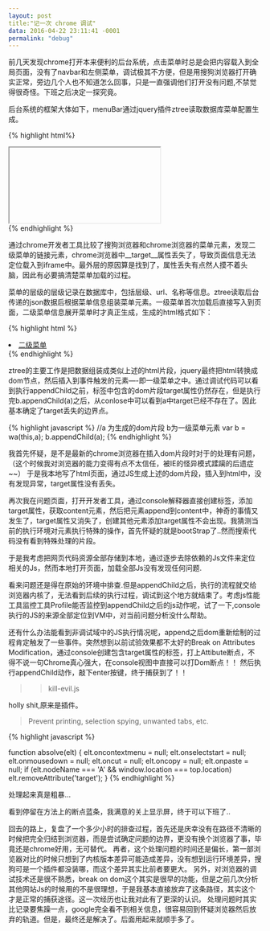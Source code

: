 ```yaml
---
layout: post
title:"记一次 chrome 调试"
data: 2016-04-22 23:11:41 -0001
permalink: "debug"
---
```


前几天发现chrome打开本来便利的后台系统，点击菜单时总是会把内容载入到全局页面，没有了navbar和左侧菜单，调试极其不方便，但是用搜狗浏览器打开确实正常，旁边几个人也不知道怎么回事，只是一直强调他们打开没有问题,不禁觉得很奇怪。下班之后决定一探究竟。

后台系统的框架大体如下，menuBar通过jquery插件ztree读取数据库菜单配置生成。

{% highlight html%}
<div class="navbar"></div>
<div class="menubar"></div>
<div class="content">
    <iframe name="mainFrame"></iframe>
</div>
{% endhighlight %}

通过chrome开发者工具比较了搜狗浏览器和chrome浏览器的菜单元素，发现二级菜单的链接元素，chrome浏览器中__target__属性丢失了，导致页面信息无法定位载入到iframe中。最外层的原因算是找到了，属性丢失有点然人摸不着头脑，因此有必要搞清楚菜单加载的过程。

菜单的层级的层级记录在数据库中，包括层级、url、名称等信息。ztree读取后台传递的json数据后根据菜单信息组装菜单元素。一级菜单首次加载后直接写入到页面，二级菜单信息展开菜单时才真正生成，生成的html格式如下：

{% highlight html %}
<li class="menubar li"><a onclick="" href="menu_url" target="mainFrame" style class="link">二级菜单</a></li>
{% endhighlight %}

ztree的主要工作是把数据组装成类似上述的html片段，jquery最终把html转换成dom节点，然后插入到事件触发的元素—-即一级菜单之中。通过调试代码可以看到执行appendChild之前，<a>标签中包含的dom片段target属性仍然存在，但是执行完b.appendChild(a)之后，从conlose中可以看到a中target已经不存在了。因此基本确定了target丢失的边界点。

{% highlight javascript %}
    //a 为生成的dom片段 b为一级菜单元素
    var b = wa(this,a);
    b.appendChild(a);
{% endhighlight %}

我首先怀疑，是不是最新的chrome浏览器在插入dom片段时对于<a>的处理有问题，（这个时候我对浏览器的能力变得有点不太信任，被IE的怪异模式蹂躏的后遗症~~）
于是我本地写了html页面，通过JS生成上述的dom片段，插入到html中，没有发现异常，target属性没有丢失。

再次我在问题页面，打开开发者工具，通过console解释器直接创建<a>标签，添加target属性，获取content元素，然后把<a>元素append到content中，神奇的事情又发生了，target属性又消失了，创建其他元素添加target属性不会出现。我猜测当前的执行环境对<a>元素执行特殊的操作，首先怀疑的就是bootStrap了..然而搜索代码没有看到特殊处理的片段。

于是我考虑把网页代码资源全部存储到本地，通过逐步去除依赖的Js文件来定位相关的Js，然而本地打开页面，加载全部Js没有发现任何问题.

看来问题还是得在原始的环境中排查.但是appendChild之后，执行的流程就交给浏览器内核了，无法看到后续的执行过程，调试到这个地方就结束了。考虑js性能工具监控工具Profile能否监控到appendChild之后的js动作呢，试了一下,console执行的JS的来源全部定位到VM中，对当前问题分析没什么帮助。

还有什么办法能看到非调试域中的JS执行情况呢，append之后dom重新绘制的过程肯定触发了一些事件。突然想到以前试验效果都不太好的Break on Attributes Modification，通过console创建包含target属性的<a>标签，打上Attibute断点，不得不说一句Chrome真心强大，在console视图中直接可以打Dom断点！！
然后执行appendChild动作，敲下enter按键，终于捕获到了！！

>>kill-evil.js

holly shit,原来是插件。

>Prevent printing, selection spying, unwanted tabs, etc.

{% highlight javascript %}

function absolve(elt) {
    elt.oncontextmenu = null;
    elt.onselectstart = null;
    elt.onmousedown = null;
    elt.oncut = null;
    elt.oncopy = null;
    elt.onpaste = null;
    if (elt.nodeName === 'A' && window.location === top.location)
        elt.removeAttribute('target');
}
{% endhighlight %}

处理起来真是粗暴...

看到停留在方法上的断点蓝条，我满意的关上显示屏，终于可以下班了..

回去的路上，复盘了一个多少小时的排查过程，首先还是庆幸没有在路径不清晰的时候把完全归结到浏览器，而是尝试确定问题的边界，更没有换个浏览器了事，毕竟还是chrome好用，无可替代。
再者，这个处理问题的时间还是偏长，第一部浏览器对比的时候只想到了内核版本差异可能造成差异，没有想到运行环境差异，搜狗可是一个插件都没装哪，而这个差异其实比前者要更大。
另外，对浏览器的调试技术还是很不熟悉，break on dom这个其实是很早的功能，但是之前几次分析其他网站Js的时候用的不是很理想，于是我基本直接放弃了这条路径，其实这个才是正常的捕获途径。这一次经历也让我对此有了更深的认识。
处理问题时其实比记录要焦躁一点，google完全看不到相关信息，很容易回到怀疑浏览器然后放弃的轨道。但是，最终还是解决了。后面用起来就顺手多了。